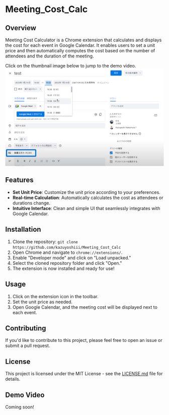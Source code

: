 # Meeting_Cost_Calc

## Overview
Meeting Cost Calculator is a Chrome extension that calculates and displays the cost for each event in Google Calendar. It enables users to set a unit price and then automatically computes the cost based on the number of attendees and the duration of the meeting.

Click on the thumbnail image below to jump to the demo video.
[![Meeting Cost Calc-Demo](images/thumbnail.png)](https://www.awesomescreenshot.com/video/19552957?key=d0968b34f7995f8666a9355dd7e621f0)



## Features
- **Set Unit Price**: Customize the unit price according to your preferences.
- **Real-time Calculation**: Automatically calculates the cost as attendees or durations change.
- **Intuitive Interface**: Clean and simple UI that seamlessly integrates with Google Calendar.

## Installation
1. Clone the repository: `git clone https://github.com/kazuyoshiii/Meeting_Cost_Calc`
2. Open Chrome and navigate to `chrome://extensions/`.
3. Enable "Developer mode" and click on "Load unpacked."
4. Select the cloned repository folder and click "Open."
5. The extension is now installed and ready for use!

## Usage
1. Click on the extension icon in the toolbar.
2. Set the unit price as needed.
3. Open Google Calendar, and the meeting cost will be displayed next to each event.

## Contributing
If you'd like to contribute to this project, please feel free to open an issue or submit a pull request.

## License
This project is licensed under the MIT License - see the [LICENSE.md](LICENSE.md) file for details.

## Demo Video
Coming soon! <!-- Update with the link to the demo video when ready -->
